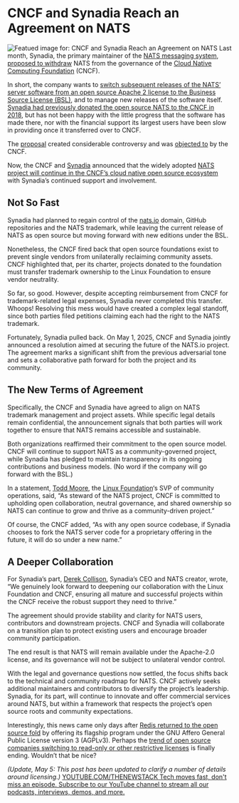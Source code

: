 # CNCF and Synadia Reach an Agreement on NATS
![Featued image for: CNCF and Synadia Reach an Agreement on NATS](https://cdn.thenewstack.io/media/2025/05/fc62c307-arrow-reverse-1024x768-1.png)
Last month, Synadia, the primary maintainer of the [NATS messaging system](https://thenewstack.io/nats-2-0-like-containers-for-messaging/), [proposed to withdraw](https://thenewstack.io/synadia-attempts-to-reclaim-nats-back-from-cncf/) NATS from the governance of the [Cloud Native Computing Foundation](https://cncf.io/?utm_content=inline+mention) (CNCF).

In short, the company wants to [switch subsequent releases of the NATS’ server software from an open source Apache 2 license to the Business Source License (BSL)](https://www.synadia.com/blog/synadia-response-to-cncf), and to manage new releases of the software itself. [Synadia had previously donated the open source NATS to the CNCF in 2018](https://www.cncf.io/projects/nats/), but has not been happy with the little progress that the software has made there, nor with the financial support its largest users have been slow in providing once it transferred over to CNCF.

The [proposal](https://github.com/cncf/foundation/blob/main/documents/nats/Proposal%20to%20exit%20NATS%20from%20CNCF.pdf) created considerable controversy and was [objected to](https://www.cncf.io/blog/2025/05/01/protecting-nats-and-the-integrity-of-open-source-cncfs-commitment-to-the-community/) by the CNCF.

Now, the CNCF and [Synadia](https://www.synadia.com/about) announced that the widely adopted [NATS project will continue in the CNCF’s cloud native open source ecosystem](https://www.cncf.io/announcements/2025/05/01/cncf-and-synadia-align-on-securing-the-future-of-the-nats-io-project/) with Synadia’s continued support and involvement.

## Not So Fast
Synadia had planned to regain control of the [nats.io](http://nats.io) domain, GitHub repositories and the NATS trademark, while leaving the current release of NATS as open source but moving forward with new editions under the BSL.

Nonetheless, the CNCF fired back that open source foundations exist to prevent single vendors from unilaterally reclaiming community assets. CNCF highlighted that, per its charter, projects donated to the foundation must transfer trademark ownership to the Linux Foundation to ensure vendor neutrality.

So far, so good. However, despite accepting reimbursement from CNCF for trademark-related legal expenses, Synadia never completed this transfer. Whoops! Resolving this mess would have created a complex legal standoff, since both parties filed petitions claiming each had the right to the NATS trademark.

Fortunately, Synadia pulled back. On May 1, 2025, CNCF and Synadia jointly announced a resolution aimed at securing the future of the NATS.io project. The agreement marks a significant shift from the previous adversarial tone and sets a collaborative path forward for both the project and its community.

## The New Terms of Agreement
Specifically, the CNCF and Synadia have agreed to align on NATS trademark management and project assets. While specific legal details remain confidential, the announcement signals that both parties will work together to ensure that NATS remains accessible and sustainable.

Both organizations reaffirmed their commitment to the open source model. CNCF will continue to support NATS as a community-governed project, while Synadia has pledged to maintain transparency in its ongoing contributions and business models. (No word if the company will go forward with the BSL.)

In a statement, [Todd Moore](https://www.linkedin.com/in/todd-moore-7985402b/), the [Linux Foundation](https://training.linuxfoundation.org/training/course-catalog/?utm_content=inline+mention)‘s SVP of community operations, said, “As steward of the NATS project, CNCF is committed to upholding open collaboration, neutral governance, and shared ownership so NATS can continue to grow and thrive as a community-driven project.”

Of course, the CNCF added, “As with any open source codebase, if Synadia chooses to fork the NATS server code for a proprietary offering in the future, it will do so under a new name.”

## A Deeper Collaboration
For Synadia’s part, [Derek Collison](https://www.linkedin.com/in/derekcollison), Synadia’s CEO and NATS creator, wrote, “We genuinely look forward to deepening our collaboration with the Linux Foundation and CNCF, ensuring all mature and successful projects within the CNCF receive the robust support they need to thrive.”

The agreement should provide stability and clarity for NATS users, contributors and downstream projects. CNCF and Synadia will collaborate on a transition plan to protect existing users and encourage broader community participation.

The end result is that NATS will remain available under the Apache-2.0 license, and its governance will not be subject to unilateral vendor control.

With the legal and governance questions now settled, the focus shifts back to the technical and community roadmap for NATS. CNCF actively seeks additional maintainers and contributors to diversify the project’s leadership. Synadia, for its part, will continue to innovate and offer commercial services around NATS, but within a framework that respects the project’s open source roots and community expectations.

Interestingly, this news came only days after [Redis returned to the open source fold](https://thenewstack.io/redis-is-open-source-again/) by offering its flagship program under the GNU Affero General Public License version 3 (AGPLv3). Perhaps the [trend of open source companies switching to read-only or other restrictive licenses](https://www.theregister.com/2023/10/27/open_source_vs_sort_of_open_source/) is finally ending. Wouldn’t that be nice?

*(Update, May 5: This post has been updated to clarify a number of details around licensing.)*
[
YOUTUBE.COM/THENEWSTACK
Tech moves fast, don't miss an episode. Subscribe to our YouTube
channel to stream all our podcasts, interviews, demos, and more.
](https://youtube.com/thenewstack?sub_confirmation=1)